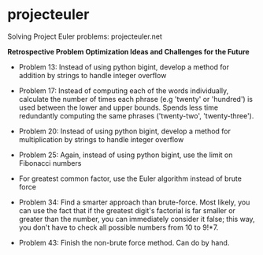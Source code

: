 projecteuler
============

Solving Project Euler problems: projecteuler.net

**Retrospective Problem Optimization Ideas and Challenges for the Future**

- Problem 13: Instead of using python bigint, develop a method for addition by strings to handle integer overflow

- Problem 17: Instead of computing each of the words individually, calculate the number of times each phrase (e.g 'twenty' or 'hundred') is used between the lower and upper bounds. Spends less time redundantly computing the same phrases ('twenty-two', 'twenty-three').

- Problem 20: Instead of using python bigint, develop a method for multiplication by strings to handle integer overflow

- Problem 25: Again, instead of using python bigint, use the limit on Fibonacci numbers

- For greatest common factor, use the Euler algorithm instead of brute force

- Problem 34: Find a smarter approach than brute-force. Most likely, you can use the fact that if the greatest digit's factorial is far smaller or greater than the number, you can immediately consider it false; this way, you don't have to check all possible numbers from 10 to 9!*7.

- Problem 43: Finish the non-brute force method. Can do by hand.
